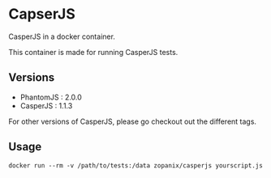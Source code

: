 # CapserJS
CasperJS in a docker container. 

This container is made for running CasperJS tests.

## Versions

* PhantomJS : 2.0.0
* CasperJS  : 1.1.3

For other versions of CasperJS, please go checkout out the different tags.

## Usage

```docker run --rm -v /path/to/tests:/data zopanix/casperjs yourscript.js```
